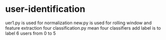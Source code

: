 # user-identification
uer1.py is used for normalization
new.py is used for rolling window and feature extraction
four classification.py mean four classifiers
add label is to label 6 users from 0 to 5
